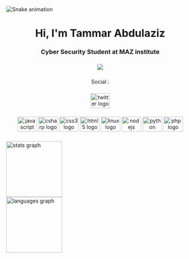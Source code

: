 <img src="https://raw.githubusercontent.com/TBAx00/TBAx00/snake.svg" alt="Snake animation" />

###

<h1 align="center">Hi, I'm Tammar Abdulaziz</h1>

###

<h3 align="center">Cyber Security Student at MAZ institute</h3>

###

<div align="center">
  <img src="https://visitor-badge.laobi.icu/badge?page_id=TBAx00.TBAx00&left_color=black&right_color=darkmagenta&left_text=Profile views"  />
</div>

###

<p align="center">Social :</p>

###

<div align="center">
  <a href="https://twitter.com/TA2Sec" target="_blank">
    <img src="https://raw.githubusercontent.com/maurodesouza/profile-readme-generator/master/src/assets/icons/social/twitter/default.svg" width="52" height="40" alt="twitter logo"  />
  </a>
</div>

###

<div align="center">
  <img src="https://cdn.jsdelivr.net/gh/devicons/devicon/icons/javascript/javascript-original.svg" height="40" width="52" alt="javascript logo"  />
  <img src="https://cdn.jsdelivr.net/gh/devicons/devicon/icons/csharp/csharp-original.svg" height="40" width="52" alt="csharp logo"  />
  <img src="https://cdn.jsdelivr.net/gh/devicons/devicon/icons/css3/css3-original.svg" height="40" width="52" alt="css3 logo"  />
  <img src="https://cdn.jsdelivr.net/gh/devicons/devicon/icons/html5/html5-original.svg" height="40" width="52" alt="html5 logo"  />
  <img src="https://cdn.jsdelivr.net/gh/devicons/devicon/icons/linux/linux-original.svg" height="40" width="52" alt="linux logo"  />
  <img src="https://cdn.jsdelivr.net/gh/devicons/devicon/icons/nodejs/nodejs-original.svg" height="40" width="52" alt="nodejs logo"  />
  <img src="https://cdn.jsdelivr.net/gh/devicons/devicon/icons/python/python-original.svg" height="40" width="52" alt="python logo"  />
  <img src="https://cdn.jsdelivr.net/gh/devicons/devicon/icons/php/php-original.svg" height="40" width="52" alt="php logo"  />
</div>

###

<div align="left">
  <img src="https://github-readme-stats.vercel.app/api?username=TBAx00&hide_title=false&hide_rank=false&show_icons=true&include_all_commits=true&count_private=true&disable_animations=false&theme=dark&locale=en&hide_border=false&order=1&custom_title=TBA" height="150" alt="stats graph" /> <br>
  <img src="https://github-readme-stats.vercel.app/api/top-langs?username=TBAx00&locale=en&hide_title=false&layout=compact&card_width=320&langs_count=5&theme=dark&hide_border=false&order=2" height="150" alt="languages graph"  />
</div>

###
